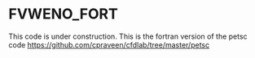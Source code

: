 # FVWENO_FORT
This code is under construction. 
This is the fortran version of the petsc code https://github.com/cpraveen/cfdlab/tree/master/petsc
